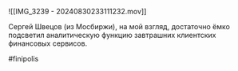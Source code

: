 
![[IMG_3239 - 20240830233111232.mov]]

Сергей Швецов (из Мосбиржи), на мой взгляд, достаточно ёмко подсветил аналитическую функцию завтрашних клиентских финансовых сервисов.

#finipolis 